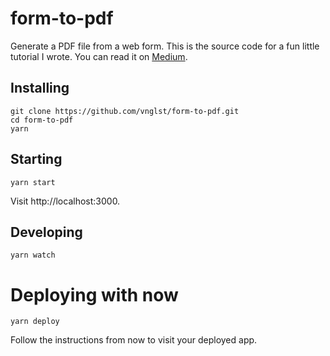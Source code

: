 # form-to-pdf

Generate a PDF file from a web form. This is the source code for a fun little tutorial I wrote. You can read it on [Medium]( https://medium.com/@vnglst/generating-a-pdf-with-express-in-node-js-d3ff5107dff1#.dk9zyz86l).

## Installing

````
git clone https://github.com/vnglst/form-to-pdf.git
cd form-to-pdf
yarn
````

## Starting

````
yarn start
````
Visit http://localhost:3000.

## Developing
````
yarn watch
````

# Deploying with now
````
yarn deploy
````
Follow the instructions from now to visit your deployed app.
